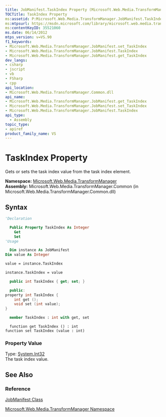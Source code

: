 ```yaml
---
title: JobManifest.TaskIndex Property (Microsoft.Web.Media.TransformManager)
TOCTitle: TaskIndex Property
ms:assetid: P:Microsoft.Web.Media.TransformManager.JobManifest.TaskIndex
ms:mtpsurl: https://msdn.microsoft.com/library/microsoft.web.media.transformmanager.jobmanifest.taskindex(v=VS.90)
ms:contentKeyID: 35521060
ms.date: 06/14/2012
mtps_version: v=VS.90
f1_keywords:
- Microsoft.Web.Media.TransformManager.JobManifest.set_TaskIndex
- Microsoft.Web.Media.TransformManager.JobManifest.TaskIndex
- Microsoft.Web.Media.TransformManager.JobManifest.get_TaskIndex
dev_langs:
- csharp
- jscript
- vb
- FSharp
- cpp
api_location:
- Microsoft.Web.Media.TransformManager.Common.dll
api_name:
- Microsoft.Web.Media.TransformManager.JobManifest.get_TaskIndex
- Microsoft.Web.Media.TransformManager.JobManifest.set_TaskIndex
- Microsoft.Web.Media.TransformManager.JobManifest.TaskIndex
api_type:
  - Assembly
topic_type:
- apiref
product_family_name: VS
---
```


# TaskIndex Property

Gets or sets the task index value from the task index element.

**Namespace:**  [Microsoft.Web.Media.TransformManager](microsoft-web-media-transformmanager-namespace.md)  
**Assembly:**  Microsoft.Web.Media.TransformManager.Common (in Microsoft.Web.Media.TransformManager.Common.dll)

## Syntax

```vb
'Declaration

  Public Property TaskIndex As Integer
    Get
    Set
'Usage

  Dim instance As JobManifest
Dim value As Integer

value = instance.TaskIndex

instance.TaskIndex = value
```

```csharp
  public int TaskIndex { get; set; }
```

```cpp
  public:
property int TaskIndex {
    int get ();
    void set (int value);
}
```

``` fsharp
  member TaskIndex : int with get, set
```

```jscript
  function get TaskIndex () : int
function set TaskIndex (value : int)
```

### Property Value

Type: [System.Int32](https://msdn.microsoft.com/library/td2s409d)  
The task index value.  

## See Also

### Reference

[JobManifest Class](jobmanifest-class-microsoft-web-media-transformmanager.md)

[Microsoft.Web.Media.TransformManager Namespace](microsoft-web-media-transformmanager-namespace.md)
